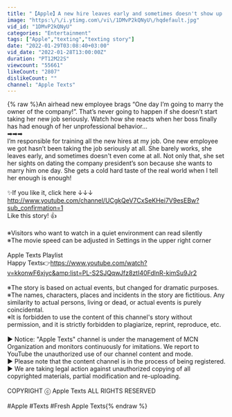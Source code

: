 ```yaml
---
title: "【Apple】A new hire leaves early and sometimes doesn't show up at all. [I'll make sure to fire you.]"
image: "https:\/\/i.ytimg.com\/vi\/1DMvP2kQNyU\/hqdefault.jpg"
vid_id: "1DMvP2kQNyU"
categories: "Entertainment"
tags: ["Apple","texting","texting story"]
date: "2022-01-29T03:08:40+03:00"
vid_date: "2022-01-28T13:00:00Z"
duration: "PT12M22S"
viewcount: "55661"
likeCount: "2807"
dislikeCount: ""
channel: "Apple Texts"
---
```

{% raw %}An airhead new employee brags “One day I’m going to marry the owner of the company!”. That’s never going to happen if she doesn’t start taking her new job seriously. Watch how she reacts when her boss finally has had enough of her unprofessional behavior… <br />➡︎➡︎➡︎<br />I’m responsible for training all the new hires at my job. One new employee we got hasn’t been taking the job seriously at all. She barely works, she leaves early, and sometimes doesn't even come at all. Not only that, she set her sights on dating the company president’s son because she wants to marry him one day. She gets a cold hard taste of the real world when I tell her enough is enough!<br /><br />✨If you like it, click here ↓↓↓<br /><a rel="nofollow" target="blank" href="http://www.youtube.com/channel/UCgkQeV7CxSeKHei7V9esEBw?sub_confirmation=1">http://www.youtube.com/channel/UCgkQeV7CxSeKHei7V9esEBw?sub_confirmation=1</a><br />Like this story! 👍<br /><br />※Visitors who want to watch in a quiet environment can read silently<br />※The movie speed can be adjusted in Settings in the upper right corner <br /><br />Apple Texts Playlist<br />Happy Texts👉<a rel="nofollow" target="blank" href="https://www.youtube.com/watch?v=kkonwF6xjyc&amp;list=PL-S2SJQqwJfz8ztI40FdlnR-kimSu9Jr2">https://www.youtube.com/watch?v=kkonwF6xjyc&amp;list=PL-S2SJQqwJfz8ztI40FdlnR-kimSu9Jr2</a><br /><br />※The story is based on actual events, but changed for dramatic purposes.<br />※The names, characters, places and incidents in the story are fictitious. Any similarity to actual persons, living or dead, or actual events is purely coincidental.<br />※It is forbidden to use the content of this channel's story without permission, and it is strictly forbidden to plagiarize, reprint, reproduce, etc.<br /><br />▶️  Notice: &quot;Apple Texts&quot; channel is under the management of MCN Organization and monitors continuously for imitations. We report to YouTube the unauthorized use of our channel content and mode.<br />▶️  Please note that the content channel is in the process of being registered.<br />▶️  We are taking legal action against unauthorized copying of all copyrighted materials, partial modification and re-uploading.<br /><br />COPYRIGHT ⓒ Apple Texts ALL RIGHTS RESERVED<br /><br />#Apple #Texts #Fresh Apple Texts{% endraw %}
